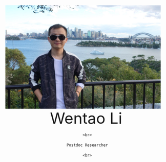 <img src="fig/lwt.jpeg" width = "485" height = "324" align=left />

 <center>
     <font size=30> Wentao Li </font>
 
     <br>
 
     Postdoc Researcher
     
     <br>
     
 </center>
